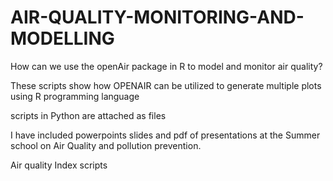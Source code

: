 # AIR-QUALITY-MONITORING-AND-MODELLING

How can we use the openAir package in R to model and monitor air quality?

These scripts show how OPENAIR can be utilized to generate multiple plots using R programming language


scripts in Python are attached as files

I have included powerpoints slides and pdf of presentations at the Summer school on Air Quality and pollution prevention.

Air quality Index scripts
